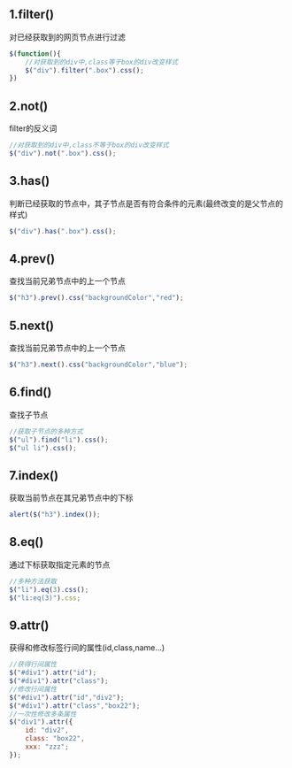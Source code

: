 ## 1.filter()
对已经获取到的网页节点进行过滤
```javascript
$(function(){
    //对获取到的div中,class等于box的div改变样式
    $("div").filter(".box").css();
})
```
## 2.not()
filter的反义词
```javascript
//对获取到的div中,class不等于box的div改变样式
$("div").not(".box").css();
```
## 3.has()
判断已经获取的节点中，其子节点是否有符合条件的元素(最终改变的是父节点的样式)
```javascript
$("div").has(".box").css();
```
## 4.prev()
查找当前兄弟节点中的上一个节点
```javascript
$("h3").prev().css("backgroundColor","red");
```
## 5.next()
查找当前兄弟节点中的上一个节点
```javascript
$("h3").next().css("backgroundColor","blue");
```
## 6.find()
查找子节点
```javascript
//获取子节点的多种方式
$("ul").find("li").css();
$("ul li").css();
```
## 7.index()
获取当前节点在其兄弟节点中的下标
```javascript
alert($("h3").index());
```
## 8.eq()
通过下标获取指定元素的节点
```javascript
//多种方法获取
$("li").eq(3).css();
$("li:eq(3)").css;
```
## 9.attr()
获得和修改标签行间的属性(id,class,name...)
```javascript
//获得行间属性
$("#div1").attr("id");
$("#div1").attr("class");
//修改行间属性
$("#div1").attr("id","div2");
$("#div1").attr("class","box22");
//一次性修改多条属性
$("div1").attr({
    id: "div2",
    class: "box22",
    xxx: "zzz";
});
```
